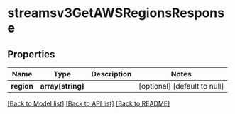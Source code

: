 # streamsv3GetAWSRegionsResponse

## Properties
Name | Type | Description | Notes
------------ | ------------- | ------------- | -------------
**region** | **array[string]** |  | [optional] [default to null]

[[Back to Model list]](../README.md#documentation-for-models) [[Back to API list]](../README.md#documentation-for-api-endpoints) [[Back to README]](../README.md)


